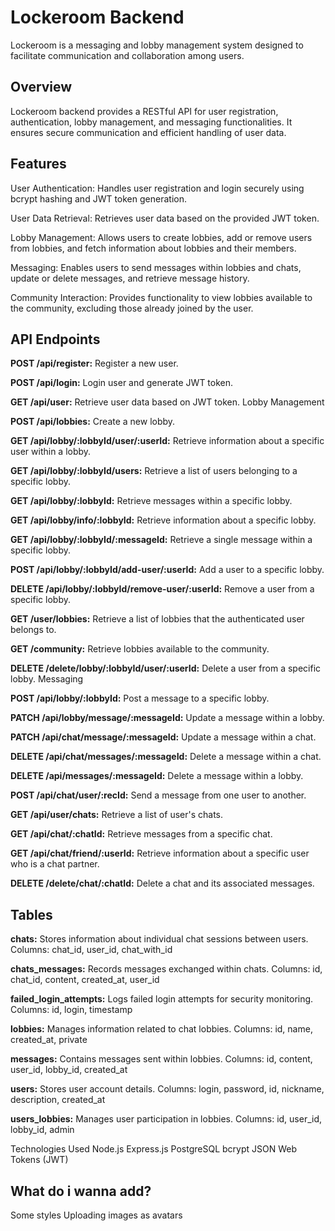 # Lockeroom Backend
Lockeroom is a messaging and lobby management system designed to facilitate communication and collaboration among users.

## Overview
Lockeroom backend provides a RESTful API for user registration, authentication, lobby management, and messaging functionalities. It ensures secure communication and efficient handling of user data.

## Features
User Authentication: Handles user registration and login securely using bcrypt hashing and JWT token generation.

User Data Retrieval: Retrieves user data based on the provided JWT token.

Lobby Management: Allows users to create lobbies, add or remove users from lobbies, and fetch information about lobbies and their members.

Messaging: Enables users to send messages within lobbies and chats, update or delete messages, and retrieve message history.

Community Interaction: Provides functionality to view lobbies available to the community, excluding those already joined by the user.

## API Endpoints

**POST /api/register:** Register a new user.

**POST /api/login:** Login user and generate JWT token.

**GET /api/user:** Retrieve user data based on JWT token.
Lobby Management

**POST /api/lobbies:** Create a new lobby.

**GET /api/lobby/:lobbyId/user/:userId:** Retrieve information about a specific user within a lobby.

**GET /api/lobby/:lobbyId/users:** Retrieve a list of users belonging to a specific lobby.

**GET /api/lobby/:lobbyId:** Retrieve messages within a specific lobby.

**GET /api/lobby/info/:lobbyId:** Retrieve information about a specific lobby.

**GET /api/lobby/:lobbyId/:messageId:** Retrieve a single message within a specific lobby.

**POST /api/lobby/:lobbyId/add-user/:userId:** Add a user to a specific lobby.

**DELETE /api/lobby/:lobbyId/remove-user/:userId:** Remove a user from a specific lobby.

**GET /user/lobbies:** Retrieve a list of lobbies that the authenticated user belongs to.

**GET /community:** Retrieve lobbies available to the community.

**DELETE /delete/lobby/:lobbyId/user/:userId:** Delete a user from a specific lobby.
Messaging

**POST /api/lobby/:lobbyId:** Post a message to a specific lobby.

**PATCH /api/lobby/message/:messageId:** Update a message within a lobby.

**PATCH /api/chat/message/:messageId:** Update a message within a chat.

**DELETE /api/chat/messages/:messageId:** Delete a message within a chat.

**DELETE /api/messages/:messageId:** Delete a message within a lobby.

**POST /api/chat/user/:recId:** Send a message from one user to another.

**GET /api/user/chats:** Retrieve a list of user's chats.

**GET /api/chat/:chatId:** Retrieve messages from a specific chat.

**GET /api/chat/friend/:userId:** Retrieve information about a specific user who is a chat partner.

**DELETE /delete/chat/:chatId:** Delete a chat and its associated messages.

## Tables

**chats:** Stores information about individual chat sessions between users.
Columns: chat_id, user_id, chat_with_id

**chats_messages:** Records messages exchanged within chats.
Columns: id, chat_id, content, created_at, user_id

**failed_login_attempts:** Logs failed login attempts for security monitoring.
Columns: id, login, timestamp

**lobbies:** Manages information related to chat lobbies.
Columns: id, name, created_at, private

**messages:** Contains messages sent within lobbies.
Columns: id, content, user_id, lobby_id, created_at

**users:** Stores user account details.
Columns: login, password, id, nickname, description, created_at

**users_lobbies:** Manages user participation in lobbies.
Columns: id, user_id, lobby_id, admin



Technologies Used
Node.js
Express.js
PostgreSQL
bcrypt
JSON Web Tokens (JWT)


## What do i wanna add?


Some styles
Uploading images as avatars 
